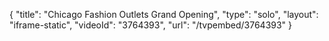 {
    "title": "Chicago Fashion Outlets Grand Opening",
    "type": "solo",
    "layout": "iframe-static",
    "videoId": "3764393",
    "url": "\/tvpembed\/3764393"
}